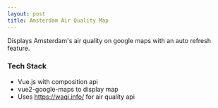 ```yaml
---
layout: post
title: Amsterdam Air Quality Map
---
```


Displays Amsterdam's air quality on google maps with an auto refresh feature.

### Tech Stack

* Vue.js with composition api
* vue2-google-maps to display map
* Uses https://waqi.info/ for air quality api
